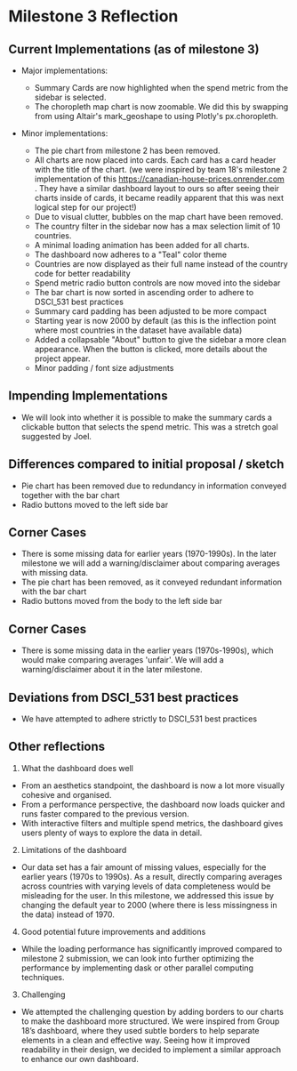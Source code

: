 # Milestone 3 Reflection

## Current Implementations (as of milestone 3)
- Major implementations:
  - Summary Cards are now highlighted when the spend metric from the sidebar is selected.
  - The choropleth map chart is now zoomable. We did this by swapping from using Altair's mark_geoshape to using Plotly's px.choropleth. 

- Minor implementations:
  - The pie chart from milestone 2 has been removed.
  - All charts are now placed into cards. Each card has a card header with the title of the chart. (we were inspired by team 18's milestone 2 implementation of this https://canadian-house-prices.onrender.com . They have a similar dashboard layout to ours so after seeing their charts inside of cards, it became readily apparent that this was next logical step for our project!)
  - Due to visual clutter, bubbles on the map chart have been removed.
  - The country filter in the sidebar now has a max selection limit of 10 countries.
  - A minimal loading animation has been added for all charts.
  - The dashboard now adheres to a "Teal" color theme
  - Countries are now displayed as their full name instead of the country code for better readability
  - Spend metric radio button controls are now moved into the sidebar
  - The bar chart is now sorted in ascending order to adhere to DSCI_531 best practices
  - Summary card padding has been adjusted to be more compact
  - Starting year is now 2000 by default (as this is the inflection point where most countries in the dataset have available data)
  - Added a collapsable "About" button to give the sidebar a more clean appearance. When the button is clicked, more details about the project appear.
  - Minor padding / font size adjustments 

## Impending Implementations
- We will look into whether it is possible to make the summary cards a clickable button that selects the spend metric. This was a stretch goal suggested by Joel.

## Differences compared to initial proposal / sketch
- Pie chart has been removed due to redundancy in information conveyed together with the bar chart
- Radio buttons moved to the left side bar

## Corner Cases
- There is some missing data for earlier years (1970-1990s). In the later milestone we will add a warning/disclaimer about comparing averages with missing data.
- The pie chart has been removed, as it conveyed redundant information with the bar chart
- Radio buttons moved from the body to the left side bar

## Corner Cases
- There is some missing data in the earlier years (1970s-1990s), which would make comparing averages 'unfair'. We will add a warning/disclaimer about it in the later milestone.

## Deviations from DSCI_531 best practices
- We have attempted to adhere strictly to DSCI_531 best practices

## Other reflections
1. What the dashboard does well
- From an aesthetics standpoint, the dashboard is now a lot more visually cohesive and organised.  
- From a performance perspective, the dashboard now loads quicker and runs faster compared to the previous version.
- With interactive filters and multiple spend metrics, the dashboard gives users plenty of ways to explore the data in detail.
  
2. Limitations of the dashboard
- Our data set has a fair amount of missing values, especially for the earlier years (1970s to 1990s). As a result, directly comparing averages across countries with varying levels of data completeness would be misleading for the user. In this milestone, we addressed this issue by changing the default year to 2000 (where there is less missingness in the data) instead of 1970.

4. Good potential future improvements and additions
- While the loading performance has significantly improved compared to milestone 2 submission, we can look into further optimizing the performance by implementing dask or other parallel computing techniques.

3. Challenging
- We attempted the challenging question by adding borders to our charts to make the dashboard more structured. We were inspired from Group 18’s dashboard, where they used subtle borders to help separate elements in a clean and effective way. Seeing how it improved readability in their design, we decided to implement a similar approach to enhance our own dashboard.
